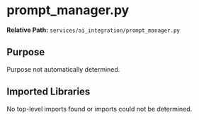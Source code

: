 # prompt_manager.py

**Relative Path:** `services/ai_integration/prompt_manager.py`

## Purpose

Purpose not automatically determined.

## Imported Libraries

No top-level imports found or imports could not be determined.
